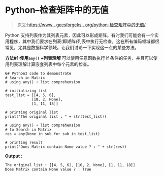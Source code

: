 # Python–检查矩阵中的无值

> 原文:[https://www . geesforgeks . org/python-检查矩阵中的无值/](https://www.geeksforgeeks.org/python-check-for-none-value-in-matrix/)

Python 支持列表作为其列表元素，因此可以形成矩阵。有时我们可能会有一个实用程序，其中我们要求在列表(即矩阵)列表中执行无检查，这在所有编码领域都很常见，尤其是数据科学领域。让我们讨论一下实现这一点的某些方法。

**方法#1:使用`any()` +列表理解**
可以使用任意函数执行 if 条件的任务，并且可以使用列表理解计算嵌套列表中每个元素的检查。

```
6# Python3 code to demonstrate
# Search in Matrix
# using any() + list comprehension

# initializing list
test_list = [[4, 5, 6],
            [10, 2, None],
            [1, 11, 18]]

# printing original list 
print("The original list : " + str(test_list))

# using any() + list comprehension
# to Search in Matrix
res = any(None in sub for sub in test_list)

# printing result
print("Does Matrix contain None value ? : " + str(res))
```

**Output :**

```
The original list : [[4, 5, 6], [10, 2, None], [1, 11, 18]]
Does Matrix contain None value ? : True

```